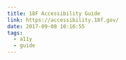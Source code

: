```yaml
---
title: 18F Accessibility Guide
link: https://accessibility.18f.gov/
date: 2017-09-08 10:16:55
tags:
  - a11y
  - guide
---
```

